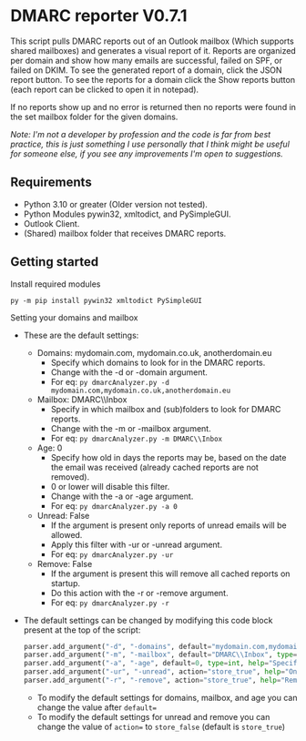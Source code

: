 # DMARC reporter V0.7.1

This script pulls DMARC reports out of an Outlook mailbox (Which supports shared mailboxes) and generates a visual report of it.
Reports are organized per domain and show how many emails are successful, failed on SPF, or failed on DKIM.
To see the generated report of a domain, click the JSON report button.
To see the reports for a domain click the Show reports button (each report can be clicked to open it in notepad).

If no reports show up and no error is returned then no reports were found in the set mailbox folder for the given domains.

_Note: I'm not a developer by profession and the code is far from best practice, this is just something I use personally that I think might be useful for someone else, if you see any improvements I'm open to suggestions._

## Requirements

* Python 3.10 or greater (Older version not tested).
* Python Modules pywin32, xmltodict, and PySimpleGUI.
* Outlook Client.
* (Shared) mailbox folder that receives DMARC reports.

## Getting started

Install required modules

`py -m pip install pywin32 xmltodict PySimpleGUI`

Setting your domains and mailbox

* These are the default settings:
  * Domains: mydomain.com, mydomain.co.uk, anotherdomain.eu
    * Specify which domains to look for in the DMARC reports.
    * Change with the -d or -domain argument.
    * For eq: `py dmarcAnalyzer.py -d mydomain.com,mydomain.co.uk,anotherdomain.eu`
  * Mailbox: DMARC\\\\Inbox
    * Specify in which mailbox and (sub)folders to look for DMARC reports.
    * Change with the -m or -mailbox argument.
    * For eq: `py dmarcAnalyzer.py -m DMARC\\Inbox`
  * Age: 0
    * Specify how old in days the reports may be, based on the date the email was received (already cached reports are not removed).
    * 0 or lower will disable this filter.
    * Change with the -a or -age argument.
    * For eq: `py dmarcAnalyzer.py -a 0`
  * Unread: False
    * If the argument is present only reports of unread emails will be allowed.
    * Apply this filter with -ur or -unread argument.
    * For eq: `py dmarcAnalyzer.py -ur`
  * Remove: False
    * If the argument is present this will remove all cached reports on startup.
    * Do this action with the -r or -remove argument.
    * For eq: `py dmarcAnalyzer.py -r`
* The default settings can be changed by modifying this code block present at the top of the script:

  ```python
  parser.add_argument("-d", "-domains", default="mydomain.com,mydomain.co.uk,anotherdomain.eu", type=str, help="Specify domains to be checked, split with \',\'")
  parser.add_argument("-m", "-mailbox", default="DMARC\\Inbox", type=str, help="Specify mailbox where DMARC reports land in, folders can be specified with '\\'")
  parser.add_argument("-a", "-age", default=0, type=int, help="Specify how old in days reports may be, based on email receive date (already cashed reports are not removed)")
  parser.add_argument("-ur", "-unread", action="store_true", help="Only cache unread mails.")
  parser.add_argument("-r", "-remove", action="store_true", help="Remove already cached files")
  ```

  * To modify the default settings for domains, mailbox, and age you can change the value after `default=`
  * To modify the default settings for unread and remove you can change the value of `action=` to `store_false` (default is `store_true`)

